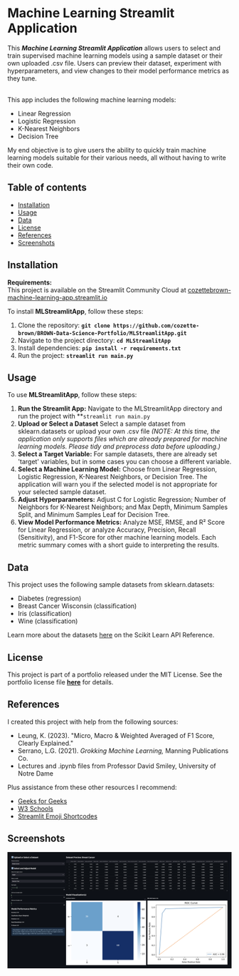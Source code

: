 # Machine Learning Streamlit Application

This ***Machine Learning Streamlit Application*** allows users to select and train supervised machine learning models using a sample dataset or their own uploaded .csv file. Users can preview their dataset, experiment with hyperparameters, and view changes to their model performance metrics as they tune.<br><br>

This app includes the following machine learning models:
* Linear Regression
* Logistic Regression
* K-Nearest Neighbors
* Decision Tree

My end objective is to give users the ability to quickly train machine learning models suitable for their various needs, all without having to write their own code.

## Table of contents
- [Installation](#installation)
- [Usage](#usage)
- [Data](#data)
- [License](#license)
- [References](#references)
- [Screenshots](#screenshots)
  
## **Installation**

**Requirements:** <br>
This project is available on the Streamlit Community Cloud at [cozettebrown-machine-learning-app.streamlit.io](cozettebrown-machine-learning-app.streamlit.io)

To install **MLStreamlitApp**, follow these steps:
1. Clone the repository: **`git clone https://github.com/cozette-brown/BROWN-Data-Science-Portfolio/MLStreamlitApp.git`**
2. Navigate to the project directory: **`cd MLStreamlitApp`**
3. Install dependencies: **`pip install -r requirements.txt`**
4. Run the project: **`streamlit run main.py`**

## **Usage**

To use **MLStreamlitApp**, follow these steps:

1. **Run the Streamlit App:** Navigate to the MLStreamlitApp directory and run the project with **`streamlit run main.py`
2. **Upload or Select a Dataset** Select a sample dataset from sklearn.datasets or upload your own .csv file *(NOTE: At this time, the application only supports files which are already prepared for machine learning models. Please tidy and preprocess data before uploading.)*
3. **Select a Target Variable:** For sample datasets, there are already set 'target' variables, but in some cases you can choose a different variable.
4. **Select a Machine Learning Model:** Choose from Linear Regression, Logistic Regression, K-Nearest Neighbors, or Decision Tree. The application will warn you if the selected model is not appropriate for your selected sample dataset.
5. **Adjust Hyperparameters:** Adjust C for Logistic Regression; Number of Neighbors for K-Nearest Neighbors; and Max Depth, Minimum Samples Split, and Minimum Samples Leaf for Decision Tree.
6. **View Model Performance Metrics:** Analyze MSE, RMSE, and R² Score for Linear Regression, or analyze Accuracy, Precision, Recall (Sensitivity), and F1-Score for other machine learning models. Each metric summary comes with a short guide to interpreting the results.

## Data

This project uses the following sample datasets from sklearn.datasets:
* Diabetes (regression)
* Breast Cancer Wisconsin (classification)
* Iris (classification)
* Wine (classification)

Learn more about the datasets [here](https://scikit-learn.org/stable/api/sklearn.datasets.html) on the Scikit Learn API Reference.

## License

This project is part of a portfolio released under the MIT License. See the portfolio license file **[here](https://github.com/cozette-brown/BROWN-Data-Science-Portfolio/blob/d7c128186047d453de9f2491894e4fd0fa3da77d/LICENSE.md)** for details.

## References

I created this project with help from the following sources:
* Leung, K. (2023). "Micro, Macro & Weighted Averaged of F1 Score, Clearly Explained."
* Serrano, L.G. (2021). *Grokking Machine Learning,* Manning Publications Co.
* Lectures and .ipynb files from Professor David Smiley, University of Notre Dame

Plus assistance from these other resources I recommend:
* [Geeks for Geeks](https://geeksforgeeks.org)
* [W3 Schools](https://www.w3schools.com)
* [Streamlit Emoji Shortcodes](https://streamlit-emoji-shortcodes-streamlit-app-gwckff.streamlit.app/)

## Screenshots
![image](sample_screenshot.png)
